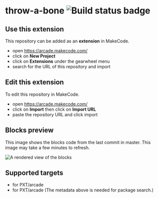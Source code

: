 # throw-a-bone ![Build status badge](https://github.com/cybersiddhu/throw-a-bone/workflows/MakeCode/badge.svg)



## Use this extension

This repository can be added as an **extension** in MakeCode.

* open https://arcade.makecode.com/
* click on **New Project**
* click on **Extensions** under the gearwheel menu
* search for the URL of this repository and import

## Edit this extension

To edit this repository in MakeCode.

* open https://arcade.makecode.com/
* click on **Import** then click on **Import URL**
* paste the repository URL and click import

## Blocks preview

This image shows the blocks code from the last commit in master.
This image may take a few minutes to refresh.

![A rendered view of the blocks](https://github.com/cybersiddhu/throw-a-bone/raw/master/.makecode/blocks.png)

## Supported targets

* for PXT/arcade
* for PXT/arcade
(The metadata above is needed for package search.)


